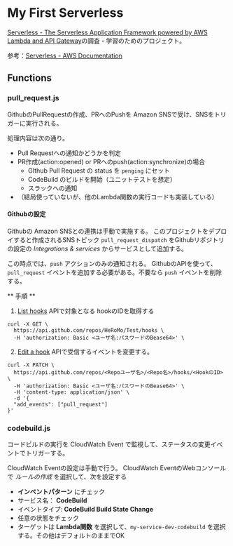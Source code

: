 # My First Serverless

[Serverless \- The Serverless Application Framework powered by AWS Lambda and API Gateway](https://serverless.com/)の調査・学習のためのプロジェクト。

参考：[Serverless \- AWS Documentation](https://serverless.com/framework/docs/providers/aws/)


## Functions
### pull_request.js

GithubのPullRequestの作成、PRへのPushを Amazon SNSで受け、SNSをトリガーに実行される。

処理内容は次の通り。
- Pull Requestへの通知かどうかを判定
- PR作成(action:opened) or PRへのpush(action:synchronize)の場合
  - GIthub Pull Request の status を `penging` にセット
  - CodeBuild のビルドを開始（ユニットテストを想定）
  - スラックへの通知
- （結局使っていないが、他のLambda関数の実行コードも実装している）

#### Githubの設定
Githubの Amazon SNSとの連携は手動で実施する。
このプロジェクトをデプロイすると作成されるSNSトピック `pull_request_dispatch` をGithubリポジトリの設定の *Integrations & services* からサービスとして追加する。

この時点では、`push` アクションのみの通知される。
GithubのAPIを使って、`pull_request` イベントを追加する必要がある。不要なら `push` イベントを削除する。

** 手順 **
1. [List hooks](https://developer.github.com/v3/repos/hooks/#list-hooks) APIで対象となる hookのIDを取得する
```
curl -X GET \
  https://api.github.com/repos/HeRoMo/Test/hooks \
  -H 'authorization: Basic <ユーザ名:パスワードのBease64>' \
```

2. [Edit a hook](https://developer.github.com/v3/repos/hooks/#edit-a-hook) APIで受信するイベントを変更する。
  ```
  curl -X PATCH \
    https://api.github.com/repos/<Repoユーザ名>/<Repo名>/hooks/<HookのID> \
    -H 'authorization: Basic <ユーザ名:パスワードのBease64>' \
    -H 'content-type: application/json' \
    -d '{
    "add_events": ["pull_request"]
  }'
  ```

### codebuild.js

コードビルドの実行を CloudWatch Event で監視して、ステータスの変更イベントでトリガーする。

CloudWatch Eventの設定は手動で行う。
CloudWatch EventのWebコンソールで *ルールの作成* を選択して、次を設定する

- **インベントパターン** にチェック
- サービス名： **CodeBuild**
- イベントタイプ: **CodeBuild Build State Change**
- 任意の状態をチェック
- ターゲットは **Lambda関数** を選択して、`my-service-dev-codebuild` を選択する。その他はデフォルトのままでOK
